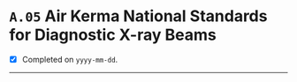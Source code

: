 # `A.05` Air Kerma National Standards for Diagnostic X-ray Beams

- [x] Completed on `yyyy-mm-dd`.

---
